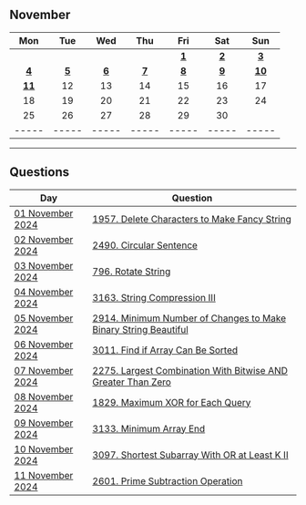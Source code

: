 November
---
| Mon | Tue | Wed | Thu | Fri | Sat | Sun |
| :---: | :---: | :---: | :---: | :---: | :---: | :---: |
|     |     |     |     | [**1**](01) | [**2**](02) | [**3**](03) |
| [**4**](04) | [**5**](05) | [**6**](06) | [**7**](07) | [**8**](08) | [**9**](09) | [**10**](10) |
| [**11**](11) | 12  | 13  | 14  | 15  | 16  | 17  |
| 18  | 19  | 20  | 21  | 22  | 23  | 24  |
| 25  | 26  | 27  | 28  | 29  | 30  |     |
| ----- | ----- | ----- | ----- | ----- | ----- | ----- |

---

Questions
---
| Day | Question |
| --- | --- |
| [01 November 2024](01) | [1957. Delete Characters to Make Fancy String](https://leetcode.com/problems/delete-characters-to-make-fancy-string) |
| [02 November 2024](02) | [2490. Circular Sentence](https://leetcode.com/problems/circular-sentence) |
| [03 November 2024](03) | [796. Rotate String](https://leetcode.com/problems/rotate-string) |
| [04 November 2024](04) | [3163. String Compression III](https://leetcode.com/problems/string-compression-iii) |
| [05 November 2024](05) | [2914. Minimum Number of Changes to Make Binary String Beautiful](https://leetcode.com/problems/minimum-number-of-changes-to-make-binary-string-beautiful) |
| [06 November 2024](06) | [3011. Find if Array Can Be Sorted](https://leetcode.com/problems/find-if-array-can-be-sorted) |
| [07 November 2024](07) | [2275. Largest Combination With Bitwise AND Greater Than Zero](https://leetcode.com/problems/largest-combination-with-bitwise-and-greater-than-zero) |
| [08 November 2024](08) | [1829. Maximum XOR for Each Query](https://leetcode.com/problems/maximum-xor-for-each-query) |
| [09 November 2024](09) | [3133. Minimum Array End](https://leetcode.com/problems/minimum-array-end) |
| [10 November 2024](10) | [3097. Shortest Subarray With OR at Least K II](https://leetcode.com/problems/shortest-subarray-with-or-at-least-k-ii) |
| [11 November 2024](11) | [2601. Prime Subtraction Operation](https://leetcode.com/problems/prime-subtraction-operation) |
